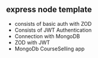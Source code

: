 ## express node template 
- consists of basic auth with ZOD 
- Consists of JWT Authentication
- Connection with MongoDB
- ZOD with JWT
- MongoDb CourseSelling app
